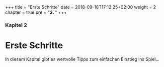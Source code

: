 +++
title = "Erste Schritte"
date = 2018-09-18T17:12:25+02:00
weight = 2
chapter = true
pre = "<b>2. </b>"
+++

### Kapitel 2

# Erste Schritte

In diesem Kapitel gibt es wertvolle Tipps zum einfachen Einstieg ins Spiel...
